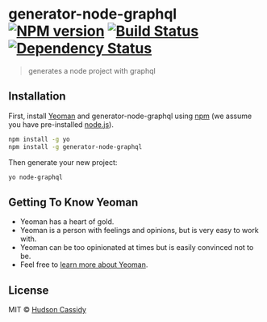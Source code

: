 # generator-node-graphql [![NPM version][npm-image]][npm-url] [![Build Status][travis-image]][travis-url] [![Dependency Status][daviddm-image]][daviddm-url]
> generates a node project with graphql

## Installation

First, install [Yeoman](http://yeoman.io) and generator-node-graphql using [npm](https://www.npmjs.com/) (we assume you have pre-installed [node.js](https://nodejs.org/)).

```bash
npm install -g yo
npm install -g generator-node-graphql
```

Then generate your new project:

```bash
yo node-graphql
```

## Getting To Know Yeoman

 * Yeoman has a heart of gold.
 * Yeoman is a person with feelings and opinions, but is very easy to work with.
 * Yeoman can be too opinionated at times but is easily convinced not to be.
 * Feel free to [learn more about Yeoman](http://yeoman.io/).

## License

MIT © [Hudson Cassidy]()


[npm-image]: https://badge.fury.io/js/generator-node-graphql.svg
[npm-url]: https://npmjs.org/package/generator-node-graphql
[travis-image]: https://travis-ci.com/CrimsonNynja/generator-node-graphql.svg?branch=master
[travis-url]: https://travis-ci.com/CrimsonNynja/generator-node-graphql
[daviddm-image]: https://david-dm.org/CrimsonNynja/generator-node-graphql.svg?theme=shields.io
[daviddm-url]: https://david-dm.org/CrimsonNynja/generator-node-graphql
